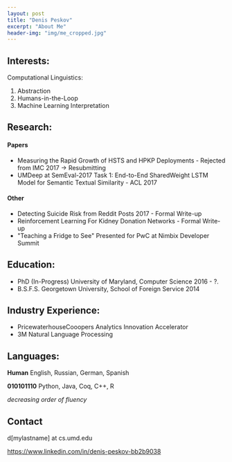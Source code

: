 ```yaml
---
layout: post
title: "Denis Peskov"
excerpt: "About Me"
header-img: "img/me_cropped.jpg"
---
```


## Interests: 

Computational Linguistics: 
1. Abstraction 
2. Humans-in-the-Loop
3. Machine Learning Interpretation

## Research: 

#### Papers

* Measuring the Rapid Growth of HSTS and HPKP Deployments - Rejected from IMC 2017 -> Resubmitting 
* UMDeep at SemEval-2017 Task 1: End-to-End SharedWeight LSTM Model for Semantic Textual Similarity - ACL 2017 

#### Other

* Detecting Suicide Risk from Reddit Posts 2017 - Formal Write-up 
* Reinforcement Learning For Kidney Donation Networks - Formal Write-up
* "Teaching a Fridge to See" Presented for PwC at Nimbix Developer Summit 

## Education: 

* PhD (In-Progress) University of Maryland, Computer Science  2016 - ?.
* B.S.F.S. Georgetown University, School of Foreign Service 2014 

## Industry Experience:

* PricewaterhouseCooopers Analytics Innovation Accelerator
* 3M Natural Language Processing

## Languages: 

**Human**       English, Russian, German, Spanish

**010101110**     Python, Java, Coq, C++, R

*decreasing order of fluency*

## Contact
d[mylastname] at cs.umd.edu

https://www.linkedin.com/in/denis-peskov-bb2b9038

